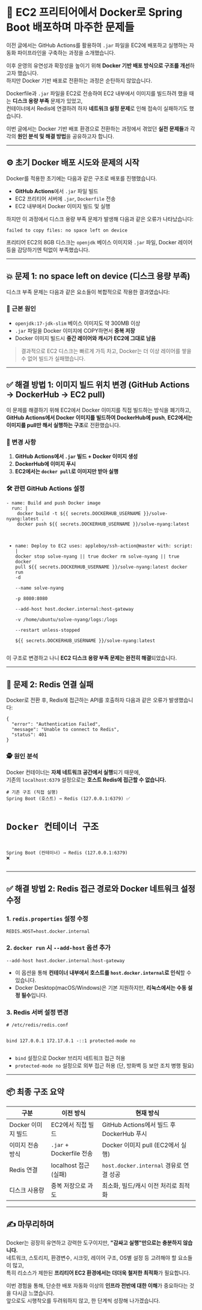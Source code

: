 <h1 id="🚀-ec2-프리티어에서-docker로-spring-boot-배포하며-마주한-문제들">🚀 EC2 프리티어에서 Docker로 Spring Boot 배포하며 마주한 문제들</h1>
<p>이전 글에서는 GitHub Actions를 활용하여 <code>.jar</code> 파일을 EC2에 배포하고 실행하는 자동화 파이프라인을 구축하는 과정을 소개했습니다.</p>
<p>이후 운영의 유연성과 확장성을 높이기 위해 <strong>Docker 기반 배포 방식으로 구조를 개선</strong>하고자 했습니다.<br />하지만 Docker 기반 배포로 전환하는 과정은 순탄하지 않았습니다.</p>
<p>Dockerfile과 <code>.jar</code> 파일을 EC2로 전송하여 EC2 내부에서 이미지를 빌드하려 했을 때는 <strong>디스크 용량 부족</strong> 문제가 있었고,<br />컨테이너에서 Redis에 연결하려 하자 <strong>네트워크 설정 문제</strong>로 인해 접속이 실패하기도 했습니다.</p>
<p>이번 글에서는 Docker 기반 배포 환경으로 전환하는 과정에서 겪었던 <strong>실전 문제들</strong>과  
각각의 <strong>원인 분석 및 해결 방법</strong>을 공유하고자 합니다.</p>
<hr />
<h2 id="⚙️-초기-docker-배포-시도와-문제의-시작">⚙️ 초기 Docker 배포 시도와 문제의 시작</h2>
<p>Docker를 적용한 초기에는 다음과 같은 구조로 배포를 진행했습니다.</p>
<ul>
<li><strong>GitHub Actions</strong>에서 <code>.jar</code> 파일 빌드  </li>
<li>EC2 프리티어 서버에 <code>.jar</code>, <code>Dockerfile</code> 전송  </li>
<li>EC2 내부에서 Docker 이미지 빌드 및 실행  </li>
</ul>
<p>하지만 이 과정에서 디스크 용량 부족 문제가 발생해 다음과 같은 오류가 나타났습니다:</p>
<pre><code>failed to copy files: no space left on device</code></pre><p>프리티어 EC2의 8GB 디스크는 <code>openjdk</code> 베이스 이미지와 <code>.jar</code> 파일, Docker 레이어 등을 감당하기엔 턱없이 부족했습니다.</p>
<hr />
<h2 id="💥-문제-1-no-space-left-on-device-디스크-용량-부족">💥 문제 1: no space left on device (디스크 용량 부족)</h2>
<p>디스크 부족 문제는 다음과 같은 요소들이 복합적으로 작용한 결과였습니다:</p>
<h3 id="📌-근본-원인">📌 근본 원인</h3>
<ul>
<li><code>openjdk:17-jdk-slim</code> 베이스 이미지도 약 300MB 이상  </li>
<li><code>.jar</code> 파일을 Docker 이미지에 COPY하면서 <strong>중복 저장</strong>  </li>
<li>Docker 이미지 빌드시 <strong>중간 레이어와 캐시가 EC2에 그대로 남음</strong>  </li>
</ul>
<blockquote>
<p>결과적으로 EC2 디스크는 빠르게 가득 차고, Docker는 더 이상 레이어를 쌓을 수 없어 빌드가 실패했습니다.</p>
</blockquote>
<hr />
<h2 id="✅-해결-방법-1-이미지-빌드-위치-변경-github-actions-→-dockerhub-→-ec2-pull">✅ 해결 방법 1: 이미지 빌드 위치 변경 (GitHub Actions → DockerHub → EC2 pull)</h2>
<p>이 문제를 해결하기 위해 EC2에서 Docker 이미지를 직접 빌드하는 방식을 폐기하고,<br /><strong>GitHub Actions에서 Docker 이미지를 빌드하여 DockerHub에 push</strong>,  
<strong>EC2에서는 이미지를 pull만 해서 실행하는 구조</strong>로 전환했습니다.</p>
<h3 id="🔧-변경-사항">🔧 변경 사항</h3>
<ol>
<li><strong>GitHub Actions에서 <code>.jar</code> 빌드 + Docker 이미지 생성</strong>  </li>
<li><strong>DockerHub에 이미지 푸시</strong>  </li>
<li><strong>EC2에서는 <code>docker pull</code>로 이미지만 받아 실행</strong></li>
</ol>
<h3 id="🛠️-관련-github-actions-설정">🛠️ 관련 GitHub Actions 설정</h3>
<pre><code class="language-yaml">- name: Build and push Docker image
  run: |
    docker build -t ${{ secrets.DOCKERHUB_USERNAME }}/solve-nyang:latest .
    docker push ${{ secrets.DOCKERHUB_USERNAME }}/solve-nyang:latest

- name: Deploy to EC2
  uses: appleboy/ssh-action@master
  with:
    script: |
      docker stop solve-nyang || true
      docker rm solve-nyang || true
      docker pull ${{ secrets.DOCKERHUB_USERNAME }}/solve-nyang:latest
      docker run -d \
        --name solve-nyang \
        -p 8080:8080 \
        --add-host host.docker.internal:host-gateway \
        -v /home/ubuntu/solve-nyang/logs:/logs \
        --restart unless-stopped \
        ${{ secrets.DOCKERHUB_USERNAME }}/solve-nyang:latest</code></pre>
<p>이 구조로 변경하고 나니 <strong>EC2 디스크 용량 부족 문제는 완전히 해결</strong>되었습니다.</p>
<hr />
<h2 id="🧱-문제-2-redis-연결-실패">🧱 문제 2: Redis 연결 실패</h2>
<p>Docker로 전환 후, Redis에 접근하는 API를 호출하자 다음과 같은 오류가 발생했습니다:</p>
<pre><code class="language-json">{
  &quot;error&quot;: &quot;Authentication Failed&quot;,
  &quot;message&quot;: &quot;Unable to connect to Redis&quot;,
  &quot;status&quot;: 401
}</code></pre>
<h3 id="🕵️-원인-분석">🕵️ 원인 분석</h3>
<p>Docker 컨테이너는 <strong>자체 네트워크 공간에서 실행</strong>되기 때문에,<br />기존의 <code>localhost:6379</code> 설정으로는 <strong>호스트 Redis에 접근할 수 없습니다.</strong></p>
<pre><code># 기존 구조 (직접 실행)
Spring Boot (호스트) → Redis (127.0.0.1:6379) ✅

# Docker 컨테이너 구조
Spring Boot (컨테이너) → Redis (127.0.0.1:6379) ❌</code></pre><hr />
<h2 id="✅-해결-방법-2-redis-접근-경로와-docker-네트워크-설정-수정">✅ 해결 방법 2: Redis 접근 경로와 Docker 네트워크 설정 수정</h2>
<h3 id="1-redisproperties-설정-수정">1. <code>redis.properties</code> 설정 수정</h3>
<pre><code class="language-properties">REDIS.HOST=host.docker.internal</code></pre>
<h3 id="2-docker-run-시---add-host-옵션-추가">2. <code>docker run</code> 시 <code>--add-host</code> 옵션 추가</h3>
<pre><code class="language-bash">--add-host host.docker.internal:host-gateway</code></pre>
<ul>
<li>이 옵션을 통해 <strong>컨테이너 내부에서 호스트를 <code>host.docker.internal</code>로 인식</strong>할 수 있습니다.  </li>
<li>Docker Desktop(macOS/Windows)은 기본 지원하지만, <strong>리눅스에서는 수동 설정 필수</strong>입니다.</li>
</ul>
<h3 id="3-redis-서버-설정-변경">3. Redis 서버 설정 변경</h3>
<pre><code class="language-conf"># /etc/redis/redis.conf

bind 127.0.0.1 172.17.0.1 -::1
protected-mode no</code></pre>
<ul>
<li><code>bind</code> 설정으로 Docker 브리지 네트워크 접근 허용  </li>
<li><code>protected-mode no</code> 설정으로 외부 접근 허용 (단, 방화벽 등 보안 조치 병행 필요)</li>
</ul>
<hr />
<h2 id="📦-최종-구조-요약">📦 최종 구조 요약</h2>
<table>
<thead>
<tr>
<th>구분</th>
<th>이전 방식</th>
<th>현재 방식</th>
</tr>
</thead>
<tbody><tr>
<td>Docker 이미지 빌드</td>
<td>EC2에서 직접 빌드</td>
<td>GitHub Actions에서 빌드 후 DockerHub 푸시</td>
</tr>
<tr>
<td>이미지 전송 방식</td>
<td><code>.jar</code> + Dockerfile 전송</td>
<td>Docker 이미지 pull (EC2에서 실행)</td>
</tr>
<tr>
<td>Redis 연결</td>
<td>localhost 접근 (실패)</td>
<td><code>host.docker.internal</code> 경유로 연결 성공</td>
</tr>
<tr>
<td>디스크 사용량</td>
<td>중복 저장으로 과도</td>
<td>최소화, 빌드/캐시 이전 처리로 최적화</td>
</tr>
</tbody></table>
<hr />
<h2 id="✍️-마무리하며">✍️ 마무리하며</h2>
<p>Docker는 굉장히 유연하고 강력한 도구이지만, <strong>&quot;감싸고 실행&quot;만으로는 충분하지 않습니다.</strong><br />네트워크, 스토리지, 환경변수, 시크릿, 레이어 구조, OS별 설정 등 고려해야 할 요소들이 많고,<br />특히 리소스가 제한된 <strong>프리티어 EC2 환경에서는 더더욱 철저한 최적화</strong>가 필요합니다.</p>
<p>이번 경험을 통해, 단순한 배포 자동화 이상의 <strong>인프라 전반에 대한 이해</strong>가 중요하다는 것을 다시금 느꼈습니다.<br />앞으로도 시행착오를 두려워하지 않고, 한 단계씩 성장해 나가겠습니다.</p>